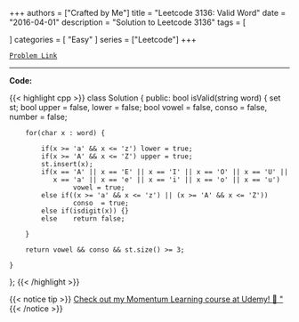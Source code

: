
+++
authors = ["Crafted by Me"]
title = "Leetcode 3136: Valid Word"
date = "2016-04-01"
description = "Solution to Leetcode 3136"
tags = [
    
]
categories = [
    "Easy"
]
series = ["Leetcode"]
+++



[`Problem Link`](https://leetcode.com/problems/valid-word/description/)

---



**Code:**

{{< highlight cpp >}}
class Solution {
public:
    bool isValid(string word) {
        set<char> st;
        bool upper = false, lower = false;
        bool vowel = false, conso = false, number = false;
        
        for(char x : word) {
            
            if(x >= 'a' && x <= 'z') lower = true;
            if(x >= 'A' && x <= 'Z') upper = true;
            st.insert(x);
            if(x == 'A' || x == 'E' || x == 'I' || x == 'O' || x == 'U' ||
               x == 'a' || x == 'e' || x == 'i' || x == 'o' || x == 'u')
                    vowel = true;
            else if((x >= 'a' && x <= 'z') || (x >= 'A' && x <= 'Z'))
                    conso  = true;
            else if(isdigit(x)) {}
            else    return false;
            
        }
        
        return vowel && conso && st.size() >= 3;
        
    }
};
{{< /highlight >}}



{{< notice tip >}}
[Check out my Momentum Learning course at Udemy! 🚀 "](https://www.udemy.com/course/blind-75-the-data-structures-and-algorithms-essentials/)
{{< /notice >}}

